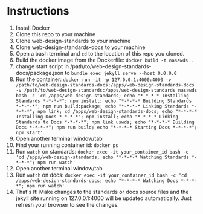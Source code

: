 # Instructions

1. Install Docker
2. Clone this repo to your machine
3. Clone web-design-standards to your machine
4. Clone web-design-standards-docs to your machine
5. Open a bash terminal and `cd` to the location of this repo you cloned.
6. Build the docker image from the Dockerfile: `docker build -t nasawds .`
7. change start script in /path/to/web-design-standards-docs/package.json to `bundle exec jekyll serve --host 0.0.0.0`
8. Run the container: `docker run -it -p 127.0.0.1:4000:4000 -v /path/to/web-design-standards-docs:/apps/web-design-standards-docs -v /path/to/web-design-standards:/apps/web-design-standards nasawds bash -c 'cd /apps/web-design-standards; echo "*-*-*-* Installing Standards *-*-*-*"; npm install; echo "*-*-*-* Building Standards *-*-*-*"; npm run build:package; echo "*-*-*-* Linking Standards *-*-*-*"; npm link; cd /apps/web-design-standards-docs; echo "*-*-*-* Installing Docs *-*-*-*"; npm install; echo "*-*-*-* Linking Standards to Docs *-*-*-*"; npm link uswds; echo "*-*-*-* Building Docs *-*-*-*"; npm run build; echo "*-*-*-* Starting Docs *-*-*-*"; npm start'`
9. Open another terminal window/tab
10. Find your running container id: `docker ps`
11. Run `watch` on standards: `docker exec -it your_container_id bash -c 'cd /apps/web-design-standards; echo "*-*-*-* Watching Standards *-*-*-*"; npm run watch'`
12. Open another terminal window/tab
13. Run `watch` on docs: `docker exec -it your_container_id bash -c 'cd /apps/web-design-standards-docs; echo "*-*-*-* Watching Docs *-*-*-*"; npm run watch'`
14. That's It! Make changes to the standards or docs source files and the jekyll site running on 127.0.0.1:4000 will be updated automatically. Just refresh your browser to see the changes.
